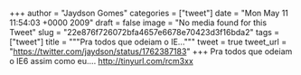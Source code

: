 
+++
author = "Jaydson Gomes"
categories = ["tweet"]
date = "Mon May 11 11:54:03 +0000 2009"
draft = false
image = "No media found for this Tweet"
slug = "22e876f726072bfa4657e6678e70423d3f16bda2"
tags = ["tweet"]
title = """Pra todos que odeiam o IE..."""
tweet = true
tweet_url = "https://twitter.com/jaydson/status/1762387183"
+++
Pra todos que odeiam o IE6 assim como eu.... http://tinyurl.com/rcm3xx
